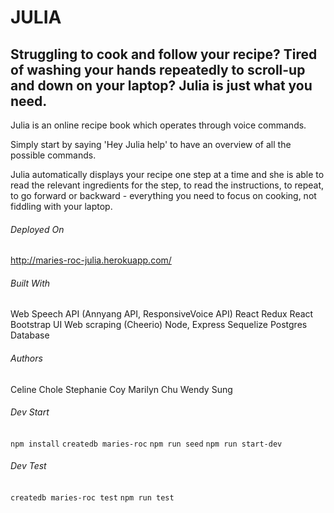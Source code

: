 # JULIA

## Struggling to cook and follow your recipe? Tired of washing your hands repeatedly to scroll-up and down on your laptop? Julia is just what you need.

Julia is an online recipe book which operates through voice commands.

Simply start by saying 'Hey Julia help' to have an overview of all the possible commands.

Julia automatically displays your recipe one step at a time and she is able to read the relevant ingredients for the step, to read the instructions, to repeat, to go forward or backward - everything you need to focus on cooking, not fiddling with your laptop.

###### Deployed On

http://maries-roc-julia.herokuapp.com/

###### Built With

Web Speech API (Annyang API, ResponsiveVoice API)
React Redux
React Bootstrap UI
Web scraping (Cheerio)
Node, Express
Sequelize
Postgres Database

###### Authors

Celine Chole
Stephanie Coy
Marilyn Chu
Wendy Sung

###### Dev Start

`npm install`
`createdb maries-roc`
`npm run seed`
`npm run start-dev`

###### Dev Test

`createdb maries-roc test`
`npm run test`
